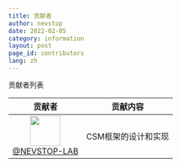 ```yaml
---
title: 贡献者
author: nevstop
date: 2022-02-05
category: information
layout: post
page_id: contributors
lang: zh
---
```


<!-- Contributors 页面(md-page[√]) - English[10%] | Chinese [50%]
- [ ] 如何参与到项目中来
- [ ] 项目的贡献者列表
 -->

贡献者列表

|                                                                     贡献者                                                                     | 贡献内容            |
|:----------------------------------------------------------------------------------------------------------------------------------------------:|-----------------|
| [<img src="https://avatars.githubusercontent.com/u/8196752?v=4"  width="60px" height="60px"><br/>@NEVSTOP-LAB](https://github.com/NEVSTOP-LAB) | CSM框架的设计和实现 |
